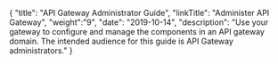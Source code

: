 {
    "title": "API Gateway Administrator Guide",
    "linkTitle": "Administer API Gateway",
    "weight":"9",
    "date": "2019-10-14",
    "description": "Use your gateway to configure and manage the components in an API gateway domain. The intended audience for this guide is API Gateway administrators."
}
